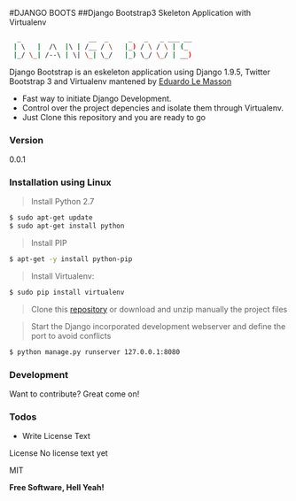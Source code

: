 #DJANGO BOOTS
##Django Bootstrap3 Skeleton Application with Virtualenv

```sh
  _                 __  _     _   _   _ ___ __  
 | \   |  /\  |\ | /__ / \   |_) / \ / \ | (_  
 |_/ \_| /--\ | \| \_| \_/   |_) \_/ \_/ | __) 	
```                                                                                 

Django Bootstrap is an eskeleton application using Django 1.9.5, Twitter Bootstrap 3 and Virtualenv mantened by [Eduardo Le Masson]

  - Fast way to initiate Django Development.
  - Control over the project depencies and isolate them through Virtualenv.
  - Just Clone this repository and you are ready to go

### Version
0.0.1


### Installation using Linux 

>Install Python 2.7
```sh
$ sudo apt-get update
$ sudo apt-get install python
```

>Install PIP
```sh
$ apt-get -y install python-pip
```

>Install Virtualenv:

```sh
$ sudo pip install virtualenv
```
> Clone this [repository] or download and unzip manually the project files 

>Start the Django incorporated development webserver and define the port to avoid conflicts

```sh
$ python manage.py runserver 127.0.0.1:8080
```

### Development

Want to contribute? Great come on!


### Todos

 - Write License Text
 

License
No license text yet

MIT


**Free Software, Hell Yeah!**


   
   [repository]: <https://github.com/edulemasson/django_virtualenv.git>
   [eduardo le masson]: <https://linkedin.com/in/edulemasson>
   [django]: <https://djangoproject.com>
   [Twitter Bootstrap]: <http://twitter.github.com/bootstrap/>
   [keymaster.js]: <https://github.com/madrobby/keymaster>


